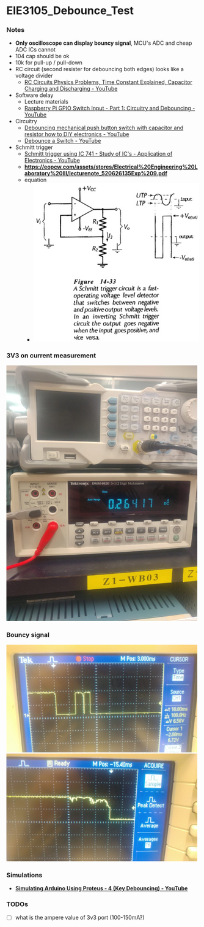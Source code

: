 EIE3105_Debounce_Test
=====================
### Notes
- **Only oscilloscope can display bouncy signal**, MCU's ADC and cheap ADC ICs cannot
- 104 cap should be ok
- 10k for pull-up / pull-down
- RC circuit (second resister for debouncing both edges) looks like a voltage divider
  - [RC Circuits Physics Problems, Time Constant Explained, Capacitor Charging and Discharging - YouTube](https://www.youtube.com/watch?v=PLQrPqYlPmI) 
- Software delay
  - Lecture materials
  - [Raspberry Pi GPIO Switch Input - Part 1: Circuitry and Debouncing - YouTube](https://www.youtube.com/watch?v=tI6B6BRKU5k)
- Circuitry
  - [Debouncing mechanical push button switch with capacitor and resistor how to DIY electronics - YouTube](https://www.youtube.com/watch?v=JYXL_PPJghM)
  - [Debounce a Switch - YouTube](https://www.youtube.com/watch?v=e1-kc04jSE4)
- Schmitt trigger
  - [Schmitt trigger using IC 741 - Study of IC's - Application of Electronics - YouTube](https://www.youtube.com/watch?v=gFp9vttbFLQ)
  - **https://eopcw.com/assets/stores/Electrical%20Engineering%20Laboratory%20III/lecturenote_520626135Exp%209.pdf**
  - equation
    - <img src="b46853f9-5c62-4371-baa0-65f7d78935a5.jpg" alt="image" width="500" height="auto">

### 3V3 on current measurement
<img src="320cb9e8-10ae-4a8f-99ac-6dd2867a08b0.jpg" alt="image" width="500" height="auto">

### Bouncy signal
<img src="2c07a75e-213e-452e-8a4e-b7307a6b5d41.jpg" alt="image" width="500" height="auto">
<img src="96f9e676-328e-430a-b68e-e6e081534d8d.jpg" alt="image" width="500" height="auto">

### Simulations
- [**Simulating Arduino Using Proteus - 4 (Key Debouncing) - YouTube**](https://www.youtube.com/watch?v=8gVQI21X6Ns)

### TODOs
- [ ] what is the ampere value of 3v3 port (100-150mA?)

